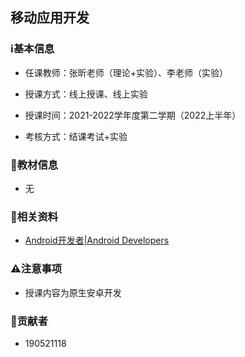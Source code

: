 ## 移动应用开发

### ℹ基本信息

+ 任课教师：张昕老师（理论+实验）、李老师（实验）

+ 授课方式：线上授课、线上实验

+ 授课时间：2021-2022学年度第二学期（2022上半年）

+ 考核方式：结课考试+实验

### 📖教材信息

+ 无

###  📁相关资料

+ [Android开发者|Android Developers](https://developer.android.com/)

###  ⚠注意事项

+ 授课内容为原生安卓开发

### 👤贡献者

+ 190521118
